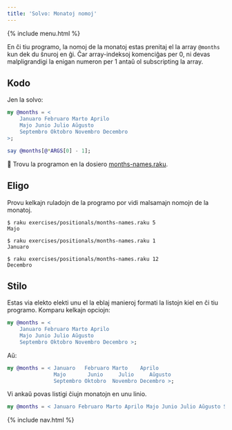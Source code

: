 ```yaml
---
title: 'Solvo: Monatoj nomoj'
---
```


{% include menu.html %}

En ĉi tiu programo, la nomoj de la monatoj estas prenitaj el la array `@months` kun dek du ŝnuroj en ĝi. Ĉar array-indeksoj komenciĝas per 0, ni devas malpligrandigi la enigan numeron per 1 antaŭ ol subscripting la array.

## Kodo

Jen la solvo:

```raku
my @months = <
    Januaro Februaro Marto Aprilo
    Majo Junio Julio Aŭgusto
    Septembro Oktobro Novembro Decembro
>;

say @months[@*ARGS[0] - 1];
```

🦋 Trovu la programon en la dosiero [months-names.raku](https://github.com/ash/raku-course/blob/master/exercises/positionals/months-names.raku).

## Eligo

Provu kelkajn ruladojn de la programo por vidi malsamajn nomojn de la monatoj.

```console
$ raku exercises/positionals/months-names.raku 5
Majo

$ raku exercises/positionals/months-names.raku 1
Januaro

$ raku exercises/positionals/months-names.raku 12
Decembro
```

## Stilo

Estas via elekto elekti unu el la eblaj manieroj formati la listojn kiel en ĉi tiu programo. Komparu kelkajn opciojn:

```raku
my @months = <
    Januaro Februaro Marto Aprilo
    Majo Junio Julio Aŭgusto
    Septembro Oktobro Novembro Decembro >;
```

Aŭ:

```raku
my @months = < Januaro   Februaro Marto    Aprilo
               Majo       Junio     Julio     Aŭgusto
               Septembro Oktobro  Novembro Decembro >;
```

Vi ankaŭ povas listigi ĉiujn monatojn en unu linio.

```raku
my @months = < Januaro Februaro Marto Aprilo Majo Junio Julio Aŭgusto Septembro Oktobro Novembro Decembro >;
```

{% include nav.html %}